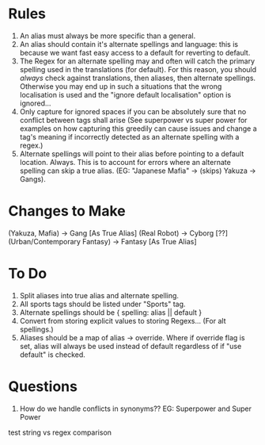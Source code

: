 # Rules
1. An alias must always be more specific than a general.
2. An alias should contain it's alternate spellings and language: this is because we want fast easy access to a default for reverting to default.
3. The Regex for an alternate spelling may and often will catch the primary spelling used in the translations (for default). For this reason, you should *always* check against translations, then aliases, then alternate spellings. Otherwise you may end up in such a situations that the wrong localisation is used and the "ignore default localisation" option is ignored...
4. Only capture for ignored spaces if you can be absolutely sure that no conflict between tags shall arise (See superpower vs super power for examples on how capturing this greedily can cause issues and change a tag's meaning if incorrectly detected as an alternate spelling with a regex.)
5. Alternate spellings will point to their alias before pointing to a default location. Always. This is to account for errors where an alternate spelling can skip a true alias. (EG: "Japanese Mafia" -> (skips) Yakuza -> Gangs).

# Changes to Make
(Yakuza, Mafia) -> Gang [As True Alias]
(Real Robot) -> Cyborg [??]
(Urban/Contemporary Fantasy) -> Fantasy [As True Alias]

# To Do
1. Split aliases into true alias and alternate spelling.
2. All sports tags should be listed under "Sports" tag.
3. Alternate spellings should be { spelling: alias || default }
4. Convert from storing explicit values to storing Regexs... (For alt spellings.)
5. Aliases should be a map of alias -> override. Where if override flag is set, alias will always be used instead of default regardless of if "use default" is checked.

# Questions
1. How do we handle conflicts in synonyms?? EG: Superpower and Super Power


test string vs regex comparison